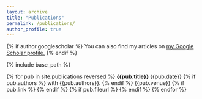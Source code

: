 ```yaml
---
layout: archive
title: "Publications"
permalink: /publications/
author_profile: true
---
```


{% if author.googlescholar %}
  You can also find my articles on <u><a href="{{author.googlescholar}}">my Google Scholar profile</a>.</u>
{% endif %}

{% include base_path %}

{% for pub in site.publications reversed %}
__{{pub.title}}__
{{pub.date}}
{% if pub.authors %}
with {{pub.authors}}.
{% endif %}
{{pub.venue}}
{% if pub.link %} <a href="{{ pub.link }}"><i class="fas fa-fw fa-link zoom" aria-hidden="true"></i></a> {% endif %}
{% if pub.fileurl %} <a href="{{ pub.fileurl }}"><i class="fas fa-fw fa-file-pdf zoom" aria-hidden="true"></i></a> {% endif %}
{% endfor %}
